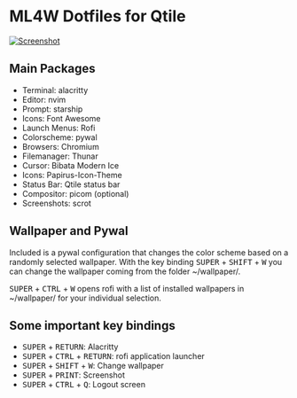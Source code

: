 # ML4W Dotfiles for Qtile

[![Screenshot](uploads/11ba3348f537750988648c3236122a34/screenshot-27-4.png)](uploads/11ba3348f537750988648c3236122a34/screenshot-27-4.png)

## Main Packages

- Terminal: alacritty
- Editor: nvim
- Prompt: starship
- Icons: Font Awesome
- Launch Menus: Rofi
- Colorscheme: pywal
- Browsers: Chromium
- Filemanager: Thunar
- Cursor: Bibata Modern Ice
- Icons: Papirus-Icon-Theme
- Status Bar: Qtile status bar
- Compositor: picom (optional)
- Screenshots: scrot

## Wallpaper and Pywal

Included is a pywal configuration that changes the color scheme based on a randomly selected wallpaper. With the key binding <kbd>SUPER</kbd> + <kbd>SHIFT</kbd> + <kbd>W</kbd> you can change the wallpaper coming from the folder ~/wallpaper/. 

<kbd>SUPER</kbd> + <kbd>CTRL</kbd> + <kbd>W</kbd> opens rofi with a list of installed wallpapers in ~/wallpaper/ for your individual selection. 

## Some important key bindings

- <kbd>SUPER</kbd> + <kbd>RETURN</kbd>: Alacritty
- <kbd>SUPER</kbd> + <kbd>CTRL</kbd> + <kbd>RETURN</kbd>: rofi application launcher
- <kbd>SUPER</kbd> + <kbd>SHIFT</kbd> + <kbd>W</kbd>: Change wallpaper
- <kbd>SUPER</kbd> + <kbd>PRINT</kbd>: Screenshot
- <kbd>SUPER</kbd> + <kbd>CTRL</kbd> + <kbd>Q</kbd>: Logout screen